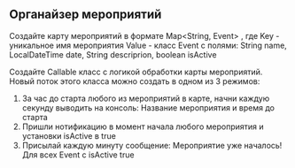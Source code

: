 ## Органайзер мероприятий

Создайте карту мероприятий в формате Map<String, Event> , где
Key - уникальное имя мероприятия
Value - класс Event с полями: String name, LocalDateTime date, String descriprion, boolean isActive

Создайте Callable класс с логикой обработки карты мероприятий.
Новый поток этого класса можно создать в одном из 3 режимов:

1) За час до старта любого из мероприятий в карте, начни каждую секунду выводить на консоль: Название мероприятия и
   время до старта
2) Пришли нотификацию в момент начала любого мероприятия и установки isActive в true
3) Присылай каждую минуту сообщение: Мероприятие уже началось! Для всех Event с isActive true